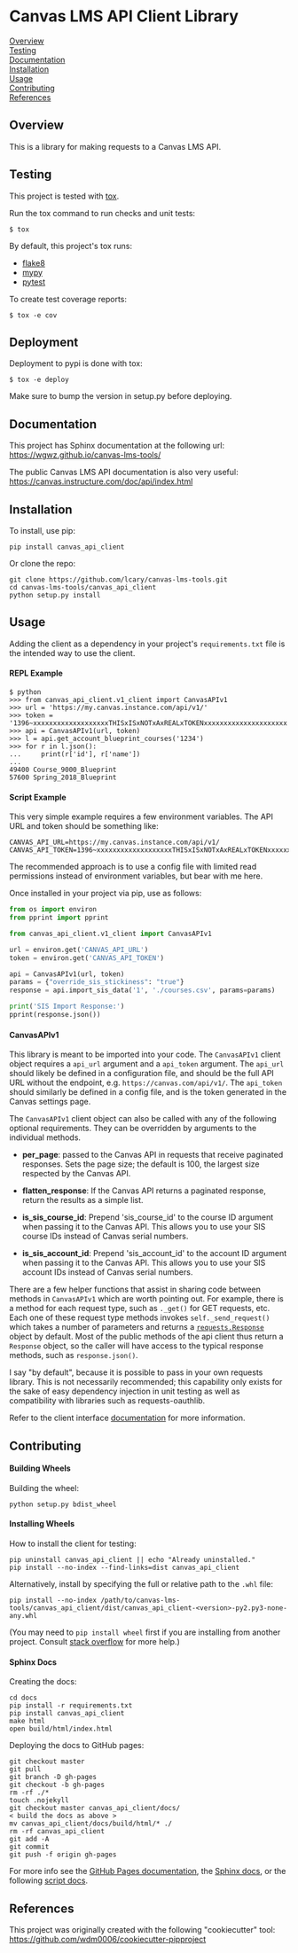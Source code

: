 Canvas LMS API Client Library
=============================

[Overview](#overview)  
[Testing](#testing)  
[Documentation](#documentation)  
[Installation](#installation)  
[Usage](#usage)  
[Contributing](#contributing)  
[References](#references)  

Overview
--------

This is a library for making requests to a Canvas LMS API.

Testing
-------

This project is tested with [tox](https://tox.readthedocs.io/en/latest/).

Run the tox command to run checks and unit tests:
```
$ tox
```

By default, this project's tox runs:

 * [flake8](http://flake8.pycqa.org/en/latest/)
 * [mypy](https://github.com/python/mypy)
 * [pytest](https://docs.pytest.org/en/latest/)

To create test coverage reports:
```
$ tox -e cov
```

Deployment
----------

Deployment to pypi is done with tox:
```
$ tox -e deploy
```
Make sure to bump the version in setup.py before deploying.

Documentation
-------------

This project has Sphinx documentation at the following url:  
https://wgwz.github.io/canvas-lms-tools/

The public Canvas LMS API documentation is also very useful:  
https://canvas.instructure.com/doc/api/index.html

Installation
------------

To install, use pip:

    pip install canvas_api_client

Or clone the repo:

    git clone https://github.com/lcary/canvas-lms-tools.git
    cd canvas-lms-tools/canvas_api_client
    python setup.py install

Usage
-----

Adding the client as a dependency in your project's `requirements.txt`
file is the intended way to use the client.

#### REPL Example

```
$ python
>>> from canvas_api_client.v1_client import CanvasAPIv1
>>> url = 'https://my.canvas.instance.com/api/v1/'
>>> token = '1396~xxxxxxxxxxxxxxxxxxxTHISxISxNOTxAxREALxTOKENxxxxxxxxxxxxxxxxxxxxx'
>>> api = CanvasAPIv1(url, token)
>>> l = api.get_account_blueprint_courses('1234')
>>> for r in l.json():
...     print(r['id'], r['name'])
...
49400 Course_9000_Blueprint
57600 Spring_2018_Blueprint
```

#### Script Example

This very simple example requires a few environment variables. The
API URL and token should be something like:
```
CANVAS_API_URL=https://my.canvas.instance.com/api/v1/
CANVAS_API_TOKEN=1396~xxxxxxxxxxxxxxxxxxxTHISxISxNOTxAxREALxTOKENxxxxxxxxxxxxxxxxxxxxx
```

The recommended approach is to use a config file with limited read
permissions instead of environment variables, but bear with me here.

Once installed in your project via pip, use as follows:

```python
from os import environ
from pprint import pprint

from canvas_api_client.v1_client import CanvasAPIv1 

url = environ.get('CANVAS_API_URL')
token = environ.get('CANVAS_API_TOKEN')

api = CanvasAPIv1(url, token)
params = {"override_sis_stickiness": "true"}
response = api.import_sis_data('1', './courses.csv', params=params)

print('SIS Import Response:')
pprint(response.json())
```

#### CanvasAPIv1

This library is meant to be imported into your code. The `CanvasAPIv1` client
object requires a `api_url` argument and a `api_token` argument. The `api_url`
should likely be defined in a configuration file, and should be the full API
URL without the endpoint, e.g. `https://canvas.com/api/v1/`. The `api_token`
should similarly be defined in a config file, and is the token generated in
the Canvas settings page.

The `CanvasAPIv1` client object can also be called with any of the
following optional requirements.  They can be overridden by arguments
to the individual methods.

* **per_page**: passed to the Canvas API in requests that receive
   paginated responses.  Sets the page size; the default is 100, the
   largest size respected by the Canvas API.

* **flatten_response**: If the Canvas API returns a paginated response,
   return the results as a simple list.

* **is_sis_course_id**: Prepend 'sis_course_id' to the course ID
   argument when passing it to the Canvas API.  This allows you to use
   your SIS course IDs instead of Canvas serial numbers.

* **is_sis_account_id**: Prepend 'sis_account_id' to the account ID
   argument when passing it to the Canvas API.  This allows you to use
   your SIS account IDs instead of Canvas serial numbers.

There are a few helper functions that assist in sharing code between methods
in `CanvasAPIv1` which are worth pointing out. For example, there is a method
for each request type, such as `._get()` for GET requests, etc. Each one of
these request type methods invokes `self._send_request()` which takes a
number of parameters and returns a
[`requests.Response`](http://docs.python-requests.org/en/master/api/#requests.Response)
object by default. Most of the public methods of the api client thus return
a `Response` object, so the caller will have access to the typical response
methods, such as `response.json()`.

I say "by default", because it is possible to pass in your own requests
library. This is not necessarily recommended; this capability only exists for
the sake of easy dependency injection in unit testing as well as compatibility
with libraries such as requests-oauthlib.

Refer to the client interface [documentation](#documentation) for more information.

Contributing
------------

#### Building Wheels

Building the wheel:

    python setup.py bdist_wheel

#### Installing Wheels

How to install the client for testing:

    pip uninstall canvas_api_client || echo "Already uninstalled."
    pip install --no-index --find-links=dist canvas_api_client

Alternatively, install by specifying the full or relative path to the `.whl` file:

    pip install --no-index /path/to/canvas-lms-tools/canvas_api_client/dist/canvas_api_client-<version>-py2.py3-none-any.whl

(You may need to `pip install wheel` first if you are installing from another 
project. Consult [stack overflow](https://stackoverflow.com/questions/28002897/wheel-file-installation)
for more help.)

#### Sphinx Docs

Creating the docs:

    cd docs
    pip install -r requirements.txt
    pip install canvas_api_client
    make html
    open build/html/index.html

Deploying the docs to GitHub pages:

    git checkout master
    git pull
    git branch -D gh-pages
    git checkout -b gh-pages
    rm -rf ./*
    touch .nojekyll
    git checkout master canvas_api_client/docs/
    < build the docs as above > 
    mv canvas_api_client/docs/build/html/* ./
    rm -rf canvas_api_client
    git add -A
    git commit
    git push -f origin gh-pages

For more info see the [GitHub Pages documentation](https://pages.github.com/),
the [Sphinx docs](http://www.sphinx-doc.org/en/master/contents.html),
or the following [script docs](http://www.willmcginnis.com/2016/02/29/automating-documentation-workflow-with-sphinx-and-github-pages/).

References
----------

This project was originally created with the following "cookiecutter" tool:  
https://github.com/wdm0006/cookiecutter-pipproject
